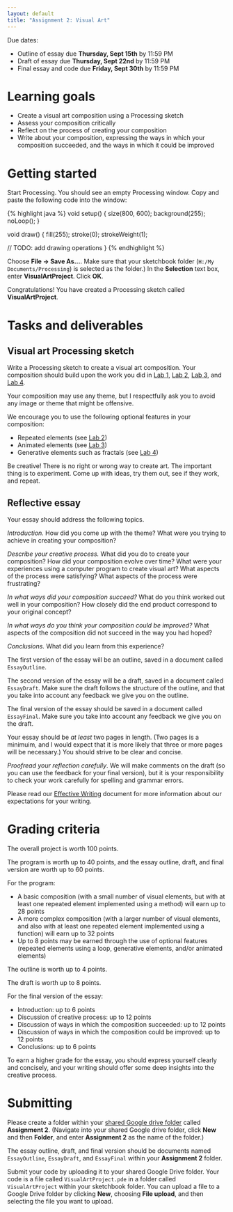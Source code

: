 ```yaml
---
layout: default
title: "Assignment 2: Visual Art"
---
```


Due dates:

* Outline of essay due **Thursday, Sept 15th** by 11:59 PM
* Draft of essay due **Thursday, Sept 22nd** by 11:59 PM
* Final essay and code due **Friday, Sept 30th** by 11:59 PM

# Learning goals

* Create a visual art composition using a Processing sketch
* Assess your composition critically
* Reflect on the process of creating your composition
* Write about your composition, expressing the ways in which your composition succeeded, and the ways in which it could be improved

# Getting started

Start Processing.  You should see an empty Processing window.  Copy and paste the following code into the window:

{% highlight java %}
void setup() {
  size(800, 600);
  background(255);
  noLoop();
}

void draw() {
  fill(255);
  stroke(0);
  strokeWeight(1);
  
  // TODO: add drawing operations
}
{% endhighlight %}

Choose **File &rarr; Save As...**.  Make sure that your sketchbook folder (`H:/My Documents/Processing`) is selected as the folder.)  In the **Selection** text box, enter **VisualArtProject**.  Click **OK**.

Congratulations!  You have created a Processing sketch called **VisualArtProject**.

# Tasks and deliverables

## Visual art Processing sketch

Write a Processing sketch to create a visual art composition.  Your composition should build upon the work you did in [Lab 1](../labs/lab01.html), [Lab 2](../labs/lab02.html), [Lab 3](../labs/lab03.html), and [Lab 4](../labs/lab04.html).

Your composition may use any theme, but I respectfully ask you to avoid any image or theme that might be offensive.

We encourage you to use the following optional features in your composition:

* Repeated elements (see [Lab 2](../labs/lab02.html))
* Animated elements (see [Lab 3](../labs/lab03.html))
* Generative elements such as fractals (see [Lab 4](../labs/lab04.html))

Be creative!  There is no right or wrong way to create art.  The important thing is to experiment.  Come up with ideas, try them out, see if they work, and repeat.

## Reflective essay

Your essay should address the following topics.

*Introduction.*  How did you come up with the theme? What were you trying to achieve in creating your composition?

*Describe your creative process.*  What did you do to create your composition?   How did your composition evolve over time?  What were your experiences using a computer program to create visual art?  What aspects of the process were satisfying?  What aspects of the process were frustrating?

*In what ways did your composition succeed?*  What do you think worked out well in your composition?  How closely did the end product correspond to your original concept?

*In what ways do you think your composition could be improved?*  What aspects of the composition did not succeed in the way you had hoped?

*Conclusions.*  What did you learn from this experience?

The first version of the essay will be an outline, saved in a document called `EssayOutline`.

The second version of the essay will be a draft, saved in a document called `EssayDraft`.  Make sure the draft follows the structure of the outline, and that you take into account any feedback we give you on the outline.

The final version of the essay should be saved in a document called `EssayFinal`.  Make sure you take into account any feedback we give you on the draft.

Your essay should be *at least* two pages in length.  (Two pages is a minimuim, and I would expect that it is more likely that three or more pages will be necessary.)  You should strive to be clear and concise.

*Proofread your reflection carefully*.  We will make comments on the draft (so you can use the feedback for your final version), but it is your responsibility to check your work carefully for spelling and grammar errors.

Please read our [Effective Writing](../outcomes/writing.html) document for more information about our expectations for your writing.

# Grading criteria

The overall project is worth 100 points.

The program is worth up to 40 points, and the essay outline, draft, and final version are worth up to 60 points.

For the program:

* A basic composition (with a small number of visual elements, but with at least one repeated element implemented using a method) will earn up to 28 points
* A more complex composition (with a larger number of visual elements, and also with at least one repeated element implemented using a function) will earn up to 32 points
* Up to 8 points may be earned through the use of optional features (repeated elements using a loop, generative elements, and/or animated elements)

The outline is worth up to 4 points.

The draft is worth up to 8 points.

For the final version of the essay:

* Introduction: up to 6 points
* Discussion of creative process: up to 12 points
* Discussion of ways in which the composition succeeded: up to 12 points
* Discussion of ways in which the composition could be improved: up to 12 points
* Conclusions: up to 6 points

To earn a higher grade for the essay, you should express yourself clearly and concisely, and your writing should offer some deep insights into the creative process.

# Submitting

Please create a folder within your [shared Google drive folder](assign00.html) called **Assignment 2**.  (Navigate into your shared Google drive folder, click **New** and then **Folder**, and enter **Assignment 2** as the name of the folder.)

The essay outline, draft, and final version should be documents named `EssayOutline`, `EssayDraft`, and `EssayFinal` within your **Assignment 2** folder.

Submit your code by uploading it to your shared Google Drive folder.  Your code is a file called `VisualArtProject.pde` in a folder called `VisualArtProject` within your sketchbook folder.  You can upload a file to a Google Drive folder by clicking **New**, choosing **File upload**, and then selecting the file you want to upload.
